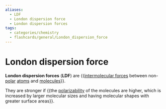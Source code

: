 ```yaml
---
aliases:
  - LDF
  - London dispersion force
  - London dispersion forces
tags:
  - categories/chemistry
  - flashcards/general/London_dispersion_force
---
```


# London dispersion force

__London dispersion forces__ (__LDF__) are {{[intermolecular forces](intermolecular%20force.md) between non-[polar](chemical%20polarity.md) [atoms](atom.md) and [molecules](molecule.md)}}. <!--SR:!2023-07-20,79,290-->

They are stronger if {{the [polarizability](polarizability.md) of the molecules are higher, which is increased by larger molecular sizes and having molecular shapes with greater surface areas}}. <!--SR:!2023-07-06,25,230-->
